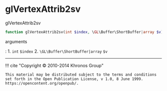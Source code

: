 # glVertexAttrib2sv
glVertexAttrib2sv

```php
function glVertexAttrib2sv(int $index, \GL\Buffer\ShortBuffer|array $v) : void
```

arguments

:    1. `int` `$index` 
    2. `\GL\Buffer\ShortBuffer|array` `$v` 

---
     

!!! cite "Copyright © 2010-2014 Khronos Group"

    This material may be distributed subject to the terms and conditions set forth in the Open Publication License, v 1.0, 8 June 1999. https://opencontent.org/openpub/.